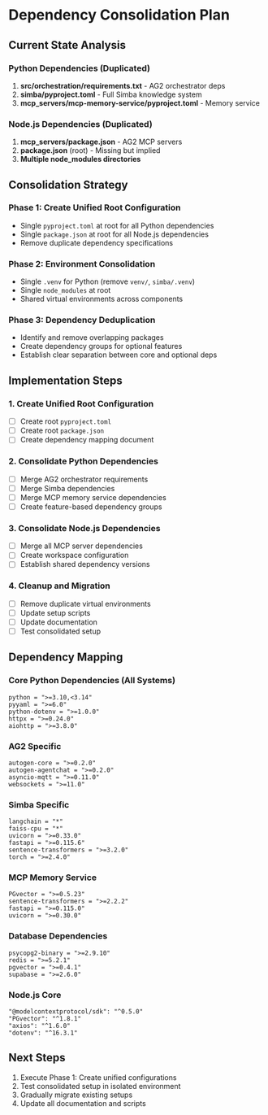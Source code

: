 # Dependency Consolidation Plan

## Current State Analysis

### Python Dependencies (Duplicated)
1. **src/orchestration/requirements.txt** - AG2 orchestrator deps
2. **simba/pyproject.toml** - Full Simba knowledge system
3. **mcp_servers/mcp-memory-service/pyproject.toml** - Memory service

### Node.js Dependencies (Duplicated)
1. **mcp_servers/package.json** - AG2 MCP servers
2. **package.json** (root) - Missing but implied
3. **Multiple node_modules directories**

## Consolidation Strategy

### Phase 1: Create Unified Root Configuration
- Single `pyproject.toml` at root for all Python dependencies
- Single `package.json` at root for all Node.js dependencies
- Remove duplicate dependency specifications

### Phase 2: Environment Consolidation
- Single `.venv` for Python (remove `venv/`, `simba/.venv`)
- Single `node_modules` at root
- Shared virtual environments across components

### Phase 3: Dependency Deduplication
- Identify and remove overlapping packages
- Create dependency groups for optional features
- Establish clear separation between core and optional deps

## Implementation Steps

### 1. Create Unified Root Configuration
- [ ] Create root `pyproject.toml`
- [ ] Create root `package.json`
- [ ] Create dependency mapping document

### 2. Consolidate Python Dependencies
- [ ] Merge AG2 orchestrator requirements
- [ ] Merge Simba dependencies
- [ ] Merge MCP memory service dependencies
- [ ] Create feature-based dependency groups

### 3. Consolidate Node.js Dependencies
- [ ] Merge all MCP server dependencies
- [ ] Create workspace configuration
- [ ] Establish shared dependency versions

### 4. Cleanup and Migration
- [ ] Remove duplicate virtual environments
- [ ] Update setup scripts
- [ ] Update documentation
- [ ] Test consolidated setup

## Dependency Mapping

### Core Python Dependencies (All Systems)
```
python = ">=3.10,<3.14"
pyyaml = ">=6.0"
python-dotenv = ">=1.0.0"
httpx = ">=0.24.0"
aiohttp = ">=3.8.0"
```

### AG2 Specific
```
autogen-core = ">=0.2.0"
autogen-agentchat = ">=0.2.0"
asyncio-mqtt = ">=0.11.0"
websockets = ">=11.0"
```

### Simba Specific
```
langchain = "*"
faiss-cpu = "*"
uvicorn = ">=0.33.0"
fastapi = ">=0.115.6"
sentence-transformers = ">=3.2.0"
torch = ">=2.4.0"
```

### MCP Memory Service
```
PGvector = ">=0.5.23"
sentence-transformers = ">=2.2.2"
fastapi = ">=0.115.0"
uvicorn = ">=0.30.0"
```

### Database Dependencies
```
psycopg2-binary = ">=2.9.10"
redis = ">=5.2.1"
pgvector = ">=0.4.1"
supabase = ">=2.6.0"
```

### Node.js Core
```
"@modelcontextprotocol/sdk": "^0.5.0"
"PGvector": "^1.8.1"
"axios": "^1.6.0"
"dotenv": "^16.3.1"
```

## Next Steps
1. Execute Phase 1: Create unified configurations
2. Test consolidated setup in isolated environment
3. Gradually migrate existing setups
4. Update all documentation and scripts
